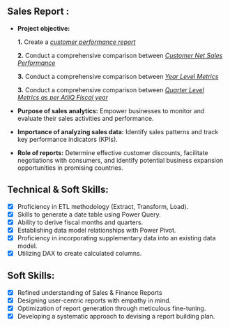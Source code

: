 ## Sales Report :


- **Project objective:** 

    **1.** Create a _[customer performance report](https://github.com/KirandeepMarala/Excel-Sales_Analysis/blob/main/Customer%20Performance%20Report.pdf)_ 

    **2.** Conduct a comprehensive comparison between _[Customer Net Sales Performance](https://github.com/analyticsbyshreyash/Excel-Sales-Analytics/blob/main/AtliQ%20Hardwares%20Quarter-Month%20level%20report.pdf)_
  
  **3.** Conduct a comprehensive comparison between _[Year Level Metrics](https://github.com/analyticsbyshreyash/Excel-Sales-Analytics/blob/main/AtliQ%20Hardwares%20year%20level%20report.pdf)_

  **3.** Conduct a comprehensive comparison between _[Quarter Level Metrics as per AtliQ Fiscal year](https://github.com/analyticsbyshreyash/Excel-Sales-Analytics/blob/main/AtliQ%20Hardwares%20Quarter-Month%20level%20report.pdf)_

- **Purpose of sales analytics:** Empower businesses to monitor and evaluate their sales activities and performance.

- **Importance of analyzing sales data:** Identify sales patterns and track key performance indicators (KPIs).

- **Role of reports:** Determine effective customer discounts, facilitate negotiations with consumers, and identify potential business expansion opportunities in promising countries.



## Technical & Soft Skills:
- [x]	Proficiency in ETL methodology (Extract, Transform, Load).
- [x]	Skills to generate a date table using Power Query.
- [x]	Ability to derive fiscal months and quarters.
- [x]	Establishing data model relationships with Power Pivot.
- [x]	Proficiency in incorporating supplementary data into an existing data model.
- [x]	Utilizing DAX to create calculated columns.

## Soft Skills:
- [x]	Refined understanding of Sales & Finance Reports
- [x]	Designing user-centric reports with empathy in mind.
- [x]	Optimization of report generation through meticulous fine-tuning.
- [x]	Developing a systematic approach to devising a report building plan.

